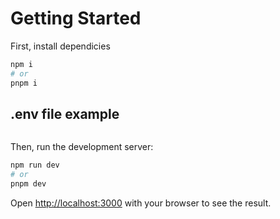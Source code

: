 # Getting Started

First, install dependicies

```bash
npm i
# or
pnpm i
```

## .env file example

```env

```

Then, run the development server:

```bash
npm run dev
# or
pnpm dev
```

Open [http://localhost:3000](http://localhost:3000) with your browser to see the result.
